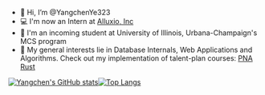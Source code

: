 - 👋 Hi, I’m @YangchenYe323
- 💻 I'm now an Intern at [Alluxio, Inc](https://github.com/Alluxio)
- 👀 I'm an incoming student at University of Illinois, Urbana-Champaign's MCS program
- 🌱 My general interests lie in Database Internals, Web Applications and Algorithms. Check out my implementation of talent-plan courses: [PNA Rust](https://github.com/YangchenYe323/PNA-Rust)

[![Yangchen's GitHub stats](https://github-readme-stats-rho-wheat.vercel.app/api?username=YangchenYe323&show_icons=true&count_private=true)](https://github.com/anuraghazra/github-readme-stats)[![Top Langs](https://github-readme-stats-rho-wheat.vercel.app/api/top-langs/?username=YangchenYe323&langs_count=8&exclude_repo=abstract_algebra,resume&hide=html,css,ejs,stylus&layout=compact)](https://github.com/anuraghazra/github-readme-stats)



<!---
YangchenYe323/YangchenYe323 is a ✨ special ✨ repository because its `README.md` (this file) appears on your GitHub profile.
You can click the Preview link to take a look at your changes.
--->
